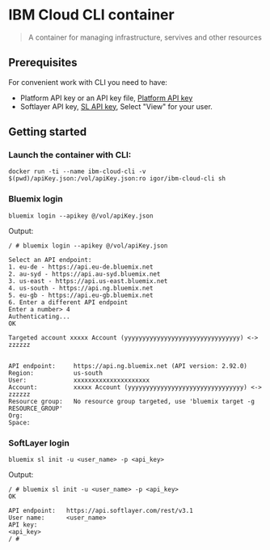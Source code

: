 # IBM Cloud CLI container

> A container for managing infrastructure, servives and other resources

## Prerequisites

For convenient work with CLI you need to have:

- Platform API key or an API key file, [Platform API key](https://console.bluemix.net/iam/#/apikeys)
- Softlayer API key, [SL API key](https://control.bluemix.net/account/users), Select "View" for your user.

## Getting started

### Launch the container with CLI:

```
docker run -ti --name ibm-cloud-cli -v $(pwd)/apiKey.json:/vol/apiKey.json:ro igor/ibm-cloud-cli sh
```  

### Bluemix login

```
bluemix login --apikey @/vol/apiKey.json
```

Output:

```
/ # bluemix login --apikey @/vol/apiKey.json

Select an API endpoint:
1. eu-de - https://api.eu-de.bluemix.net
2. au-syd - https://api.au-syd.bluemix.net
3. us-east - https://api.us-east.bluemix.net
4. us-south - https://api.ng.bluemix.net
5. eu-gb - https://api.eu-gb.bluemix.net
6. Enter a different API endpoint
Enter a number> 4
Authenticating...
OK

Targeted account xxxxx Account (yyyyyyyyyyyyyyyyyyyyyyyyyyyyyyyy) <-> zzzzzz


API endpoint:     https://api.ng.bluemix.net (API version: 2.92.0)
Region:           us-south
User:             xxxxxxxxxxxxxxxxxxxxx
Account:          xxxxx Account (yyyyyyyyyyyyyyyyyyyyyyyyyyyyyyyy) <-> zzzzzz
Resource group:   No resource group targeted, use 'bluemix target -g RESOURCE_GROUP'
Org:
Space:

```  


### SoftLayer login

```
bluemix sl init -u <user_name> -p <api_key>
```

Output:

```
/ # bluemix sl init -u <user_name> -p <api_key>
OK

API endpoint:   https://api.softlayer.com/rest/v3.1
User name:      <user_name>
API key:        
<api_key>
/ #
```